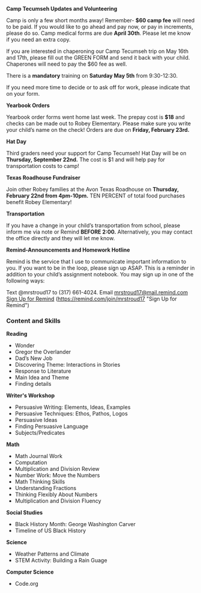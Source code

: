 **Camp Tecumseh Updates and Volunteering**

Camp is only a few short months away! Remember- **$60 camp fee** will need to be paid. If you would like to go ahead and pay now, or pay in increments, please do so.  Camp medical forms are due **April 30th**. Please let me know if you need an extra copy.

If you are interested in chaperoning our Camp Tecumseh trip on May 16th and 17th, please fill out the GREEN FORM and send it back with your child. Chaperones will need to pay the $60 fee as well. 

There is a **mandatory** training on **Saturday May 5th** from 9:30-12:30.

If you need more time to decide or to ask off for work, please indicate that on your form.

**Yearbook Orders**

Yearbook order forms went home last week. The prepay cost is **$18** and checks can be made out to Robey Elementary. Please make sure you write your child’s name on the check! Orders are due on **Friday, February 23rd.**

**Hat Day**

Third graders need your support for Camp Tecumseh! Hat Day will be on **Thursday, September 22nd.** The cost is $1 and will help pay for transportation costs to camp!

**Texas Roadhouse Fundraiser**

Join other Robey families at the Avon Texas Roadhouse on **Thursday, February 22nd from 4pm-10pm.** TEN PERCENT of total food purchases benefit Robey Elementary!

**Transportation**

If you have a change in your child’s transportation from school, please inform me via note or Remind **BEFORE 2:00.** Alternatively, you may contact the office directly and they will let me know.

**Remind-Announcements and Homework Hotline**

Remind is the service that I use to communicate important information to you. If you want to be in the loop, please sign up ASAP. This is a reminder in addition to your child’s assignment notebook. You may sign up in one of the following ways:

Text @mrstroud17 to (317) 661-4024.
Email mrstroud17@mail.remind.com
[Sign Up for Remind](#) (https://remind.com/join/mrstroud17 "Sign Up for Remind")

### Content and Skills

**Reading**
* Wonder
* Gregor the Overlander
* Dad’s New Job
* Discovering Theme: Interactions in Stories
* Response to Literature
* Main Idea and Theme
* Finding details

**Writer's Workshop** 
* Persuasive Writing: Elements, Ideas, Examples
* Persuasive Techniques: Ethos, Pathos, Logos
* Persuasive Ideas
* Finding Persuasive Language
* Subjects/Predicates

**Math**
* Math Journal Work
* Computation
* Multiplication and Division Review
* Number Work: Move the Numbers
* Math Thinking Skills
* Understanding Fractions
* Thinking Flexibly About Numbers
* Multiplication and Division Fluency

**Social Studies**
* Black History Month: George Washington Carver
* Timeline of US Black History

**Science**
* Weather Patterns and Climate
* STEM Activity: Building a Rain Guage

**Computer Science**
* Code.org
